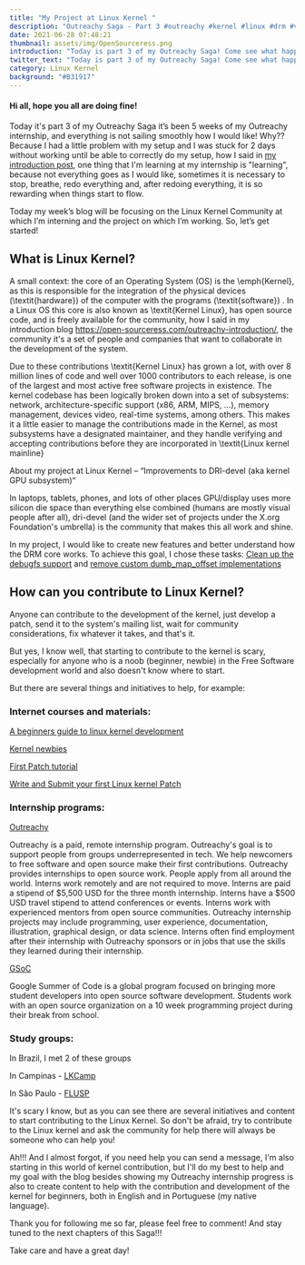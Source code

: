 ```yaml
---
title: "My Project at Linux Kernel "
description: "Outreachy Saga - Part 3 #outreachy #kernel #linux #drm #vkms"
date: 2021-06-28 07:48:21
thumbnail: assets/img/OpenSourceress.png
introduction: "Today is part 3 of my Outreachy Saga! Come see what happened in these weeks! "
twitter_text: "Today is part 3 of my Outreachy Saga! Come see what happened in these weeks! "
category: Linux Kernel
background: "#B31917"
---
```

#### Hi all, hope you all are doing fine!

Today it's part 3 of my Outreachy Saga it’s been 5 weeks of my Outreachy internship, and everything is not sailing smoothly how I would like! Why?? Because I had a little problem with my setup and I was stuck for 2 days without working until be able to correctly do my setup, how I said in [my introduction post](https://open-sourceress.com/outreachy-introduction/), one thing that I'm learning at my internship is "learning", because not everything goes as I would like, sometimes it is necessary to stop, breathe, redo everything and, after redoing everything, it is so rewarding when things start to flow.  

Today my week’s blog will be focusing on the Linux Kernel Community at which I’m interning and the project on which I’m working. So, let’s get started! 

## What is Linux Kernel?

A small context: the core of an Operating System (OS) is the \emph{Kernel}, as this is responsible for the integration of the physical devices (\textit{hardware}) of the computer with the programs (\textit{software}) . In a Linux OS this core is also known as \textit{Kernel Linux}, has open source code, and is freely available for the community,  how I said in my introduction blog https://open-sourceress.com/outreachy-introduction/, the community it's a set of people and companies that want to collaborate in the development of the system.  

Due to these contributions \textit{Kernel Linux} has grown a lot, with over 8 million lines of code and well over 1000 contributors to each release, is one of the largest and most active free software projects in existence.  The kernel codebase has been logically broken down into a set of subsystems: network, architecture-specific support (x86, ARM, MIPS, ...), memory management, devices video, real-time systems, among others. This makes it a little easier to manage the contributions made in the Kernel, as most subsystems have a designated maintainer, and they handle verifying and accepting contributions before they are incorporated in \textit{Linux kernel mainline} 

About my project at Linux Kernel – “Improvements to DRI-devel (aka kernel GPU subsystem)“ 

In laptops, tablets, phones, and lots of other places GPU/display uses more silicon die space than everything else combined (humans are mostly visual people after all), dri-devel (and the wider set of projects under the X.org Foundation's umbrella) is the community that makes this all work and shine. 

In my project, I would like to create new features and better understand how the DRM core works. To achieve this goal, I chose these tasks: [Clean up the debugfs support](https://dri.freedesktop.org/docs/drm/gpu/todo.html#clean-up-the-debugfs-support) and [remove custom dumb_map_offset implementations](https://dri.freedesktop.org/docs/drm/gpu/todo.html#remove-custom-dumb-map-offset-implementations) 

## How can you contribute to Linux Kernel?

Anyone can contribute to the development of the kernel, just develop a patch, send it to the system's mailing list, wait for community considerations, fix whatever it takes, and that's it. 

But yes, I know well, that starting to contribute to the kernel is scary, especially for anyone who is a noob (beginner, newbie) in the Free Software development world and also doesn't know where to start. 

But there are several things and initiatives to help, for example: 

### Internet courses and materials: 

[A  beginners guide to linux kernel development](https://training.linuxfoundation.org/training/a-beginners-guide-to-linux-kernel-development-lfd103/)

[Kernel newbies](https://kernelnewbies.org/)

[First Patch tutorial](https://kernelnewbies.org/Outreachyfirstpatch)

[Write and Submit your first Linux kernel Patch](https://www.youtube.com/watch?v=LLBrBBImJt4) 


### Internship programs: 

[Outreachy](https://www.outreachy.org/)

Outreachy is a paid, remote internship program. Outreachy's goal is to support people from groups underrepresented in tech. We help newcomers to free software and open source make their first contributions. Outreachy provides internships to open source work. People apply from all around the world. Interns work remotely and are not required to move. Interns are paid a stipend of $5,500 USD for the three month internship. Interns have a $500 USD travel stipend to attend conferences or events. Interns work with experienced mentors from open source communities. Outreachy internship projects may include programming, user experience, documentation, illustration, graphical design, or data science. Interns often find employment after their internship with Outreachy sponsors or in jobs that use the skills they learned during their internship. 

[GSoC](https://summerofcode.withgoogle.com/)

Google Summer of Code is a global program focused on bringing more student developers into open source software development. Students work with an open source organization on a 10 week programming project during their break from school. 

### Study groups: 

In Brazil, I met 2 of these groups 

In Campinas - [LKCamp](https://lkcamp.gitlab.io/)

In São Paulo - [FLUSP](https://flusp.ime.usp.br/)

It's scary I know, but as you can see there are several initiatives and content to start contributing to the Linux Kernel. So don't be afraid, try to contribute to the Linux kernel and ask the community for help there will always be someone who can help you! 

Ah!!! And I almost forgot, if you need help you can send a message, I'm also starting in this world of kernel contribution, but I'll do my best to help and my goal with the blog besides showing my Outreachy internship progress is also to create content to help with the contribution and development of the kernel for beginners, both in English and in Portuguese (my native language). 

Thank you for following me so far, please feel free to comment! And stay tuned to the next chapters of this Saga!!! 

Take care and have a great day!